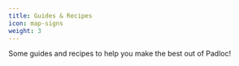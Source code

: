 ```yaml
---
title: Guides & Recipes
icon: map-signs
weight: 3
---
```


Some guides and recipes to help you make the best out of Padloc!
